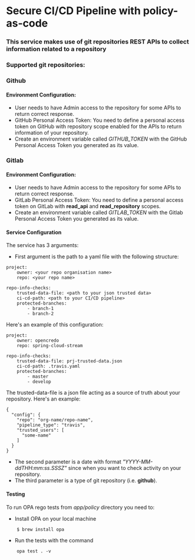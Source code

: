 # Secure CI/CD Pipeline with policy-as-code
### This service makes use of git repositories REST APIs to collect information related to a repository

### Supported git repositories:

### Github
#### Environment Configuration:
  - User needs to have Admin access to the repository for some APIs to return correct response.
  - GitHub Personal Access Token: You need to define a personal access token on GitHub with repository scope enabled for the APIs to return information of your repository.
  - Create an environment variable called *GITHUB_TOKEN* with the GitHub Personal Access Token you generated as its value.

### Gitlab
#### Environment Configuration:
- User needs to have Admin access to the repository for some APIs to return correct response.
- GitLab Personal Access Token: You need to define a personal access token on GitLab with **read_api** and **read_repository** scopes.
- Create an environment variable called *GITLAB_TOKEN* with the Gitlab Personal Access Token you generated as its value.


#### Service Configuration
The service has 3 arguments:  
- First argument is the path to a yaml file with the following structure:  

````
project:
    owner: <your repo organisation name>
    repo: <your repo name>

repo-info-checks:
    trusted-data-file: <path to your json trusted data>
    ci-cd-path: <path to your CI/CD pipeline>
    protected-branches:
        - branch-1
        - branch-2
````

Here's an example of this configuration:
````
project:
    owner: opencredo
    repo: spring-cloud-stream

repo-info-checks:
    trusted-data-file: prj-trusted-data.json
    ci-cd-path: .travis.yaml
    protected-branches:
        - master
        - develop
````

The trusted-data-file is a json file acting as a source of truth about your repository. 
Here's an example: 

````
{
  "config": {
    "repo": "org-name/repo-name",
    "pipeline_type": "travis",
    "trusted_users": [
      "some-name"
    ]
  }
}

````

- The second parameter is a date with format *"YYYY-MM-ddTHH:mm:ss.SSSZ"* since when you want to check activity on your repository.
- The third parameter is a type of git repository (i.e. **github**).

#### Testing

To run OPA rego tests from *app/policy* directory you need to: 
- Install OPA on your local machine  
````
    $ brew install opa 
````
 - Run the tests with the command
````
    opa test . -v
````